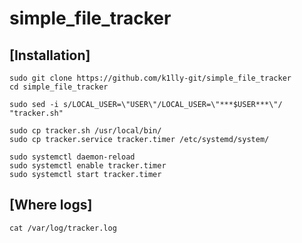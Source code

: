 # simple_file_tracker

## [Installation]
```
sudo git clone https://github.com/k1lly-git/simple_file_tracker
cd simple_file_tracker

sudo sed -i s/LOCAL_USER=\"USER\"/LOCAL_USER=\"***$USER***\"/ "tracker.sh"

sudo cp tracker.sh /usr/local/bin/
sudo cp tracker.service tracker.timer /etc/systemd/system/

sudo systemctl daemon-reload
sudo systemctl enable tracker.timer
sudo systemctl start tracker.timer
```

## [Where logs]
```
cat /var/log/tracker.log
```
